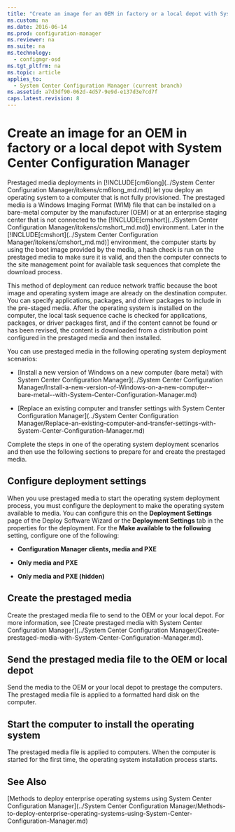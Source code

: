 ```yaml
---
title: "Create an image for an OEM in factory or a local depot with System Center Configuration Manager"
ms.custom: na
ms.date: 2016-06-14
ms.prod: configuration-manager
ms.reviewer: na
ms.suite: na
ms.technology: 
  - configmgr-osd
ms.tgt_pltfrm: na
ms.topic: article
applies_to: 
  - System Center Configuration Manager (current branch)
ms.assetid: a7d3df90-062d-4d57-9e9d-e137d3e7cd7f
caps.latest.revision: 8
---
```

# Create an image for an OEM in factory or a local depot with System Center Configuration Manager
Prestaged media deployments in [!INCLUDE[cm6long](../System Center Configuration Manager/itokens/cm6long_md.md)] let you deploy an operating system to a computer that is not fully provisioned. The prestaged media is a Windows Imaging Format (WIM) file that can be installed on a bare-metal computer by the manufacturer (OEM) or at an enterprise staging center that is not connected to the [!INCLUDE[cmshort](../System Center Configuration Manager/itokens/cmshort_md.md)] environment. Later in the [!INCLUDE[cmshort](../System Center Configuration Manager/itokens/cmshort_md.md)] environment, the computer starts by using the boot image provided by the media, a hash check is run on the prestaged media to make sure it is valid, and then the computer connects to the site management point for available task sequences that complete the download process. 

  
This method of deployment can reduce network traffic because the boot image and operating system image are already on the destination computer. You can specify applications, packages, and driver packages to include in the pre-staged media. After the operating system is installed on the computer, the local task sequence cache is checked for applications, packages, or driver packages first, and if the content cannot be found or has been revised, the content is downloaded from a distribution point configured in the prestaged media and then installed.  
  
 You can use  prestaged media in the following operating system deployment scenarios:  
  
-   [Install a new version of Windows on a new computer (bare metal) with System Center Configuration Manager](../System Center Configuration Manager/Install-a-new-version-of-Windows-on-a-new-computer--bare-metal--with-System-Center-Configuration-Manager.md)  
  
-   [Replace an existing computer and transfer settings with System Center Configuration Manager](../System Center Configuration Manager/Replace-an-existing-computer-and-transfer-settings-with-System-Center-Configuration-Manager.md)  
  
 Complete the steps in one of the operating system deployment scenarios and then use the following sections to prepare for and create the prestaged media.  
  
## Configure deployment settings  
 When you use prestaged media to start the operating system deployment process, you must configure the deployment to make the operating system available to media. You can configure this on the **Deployment Settings** page of the Deploy Software Wizard or the **Deployment Settings** tab in the properties for the deployment.  For the **Make available to the following** setting, configure one of the following:  
  
-   **Configuration Manager clients, media and PXE**  
  
-   **Only media and PXE**  
  
-   **Only media and PXE (hidden)**  
  
## Create the prestaged media  
 Create the prestaged media file to send to the OEM or your local depot. For more information, see [Create prestaged media with System Center Configuration Manager](../System Center Configuration Manager/Create-prestaged-media-with-System-Center-Configuration-Manager.md).  
  
## Send the prestaged media file to the OEM or local depot  
 Send the media to the OEM or your local depot to prestage the computers. The prestaged media file is applied to a formatted hard disk on the computer.  
  
## Start the computer to install the operating system  
 The prestaged media file is applied to computers. When the computer is started for the first time, the operating system installation process starts.  
  
## See Also  
 [Methods to deploy enterprise operating systems using System Center Configuration Manager](../System Center Configuration Manager/Methods-to-deploy-enterprise-operating-systems-using-System-Center-Configuration-Manager.md)